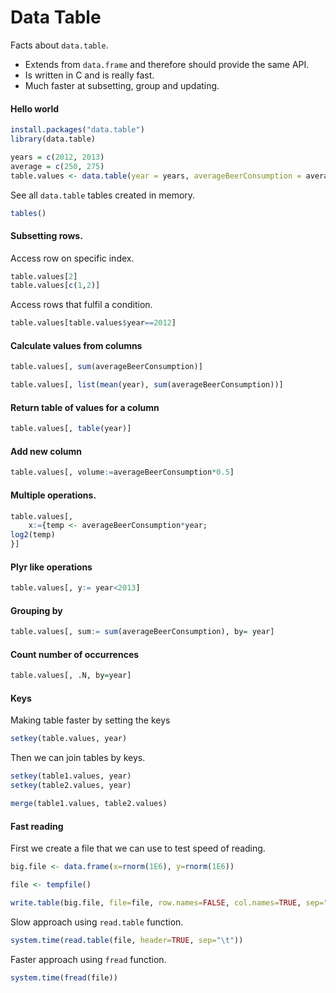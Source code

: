 # Data Table

Facts about `data.table`.

* Extends from `data.frame` and therefore should provide the same API.
* Is written in C and is really fast.
* Much faster at subsetting, group and updating.

#### Hello world

``` R
install.packages("data.table")
library(data.table)

years = c(2012, 2013)
average = c(250, 275)
table.values <- data.table(year = years, averageBeerConsumption = average)
```

See all `data.table` tables created in memory.

``` R
tables()
```

#### Subsetting rows.

Access row on specific index.

``` R
table.values[2]
table.values[c(1,2)]
```

Access rows that fulfil a condition.

``` R
table.values[table.values$year==2012]
```

#### Calculate values from columns

``` R
table.values[, sum(averageBeerConsumption)]

table.values[, list(mean(year), sum(averageBeerConsumption))]
```

#### Return table of values for a column

``` R
table.values[, table(year)]
```

#### Add new column

``` R
table.values[, volume:=averageBeerConsumption*0.5]
```

#### Multiple operations.

``` R
table.values[,
    x:={temp <- averageBeerConsumption*year;
log2(temp)
}]
```

#### Plyr like operations

``` R
table.values[, y:= year<2013]
```

#### Grouping by

``` R
table.values[, sum:= sum(averageBeerConsumption), by= year]
```

#### Count number of occurrences

``` R
table.values[, .N, by=year]
```

#### Keys

Making table faster by setting the keys

``` R
setkey(table.values, year)
```

Then we can join tables by keys.

``` R
setkey(table1.values, year)
setkey(table2.values, year)

merge(table1.values, table2.values)
```

#### Fast reading

First we create a file that we can use to test speed of reading.

``` R
big.file <- data.frame(x=rnorm(1E6), y=rnorm(1E6))

file <- tempfile()

write.table(big.file, file=file, row.names=FALSE, col.names=TRUE, sep="\t", quote=FALSE)
```

Slow approach using `read.table` function.

``` R
system.time(read.table(file, header=TRUE, sep="\t"))
```

Faster approach using `fread` function.

``` R
system.time(fread(file))
```

